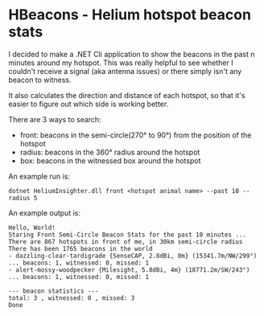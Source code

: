 # HBeacons - Helium hotspot beacon stats

I decided to make a .NET Cli application to show the beacons in the past n minutes around my hotspot. 
This was really helpful to see whether I couldn't receive a signal (aka antenna issues) or there simply isn't any beacon to witness.

It also calculates the direction and distance of each hotspot, so that it's easier to figure out which side is working better.

There are 3 ways to search:
* front: beacons in the semi-circle(270° to 90°) from the position of the hotspot
* radius: beacons in the 360° radius around the hotspot
* box: beacons in the witnessed box around the hotspot


An example run is:
```
dotnet HeliumInsighter.dll front <hotspot animal name> --past 10 --radius 5
```
An example output is:
```
Hello, World!
Staring Front Semi-Circle Beacon Stats for the past 10 minutes ...
There are 867 hotspots in front of me, in 30km semi-circle radius
There has been 1765 beacons in the world
- dazzling-clear-tardigrade {SenseCAP, 2.8dBi, 0m} (15341.7m/NW/299°) ... beacons: 1, witnessed: 0, missed: 1
- alert-mossy-woodpecker {Milesight, 5.8dBi, 4m} (18771.2m/SW/243°) ... beacons: 1, witnessed: 0, missed: 1

--- beacon statistics ---
total: 3 , witnessed: 0 , missed: 3
Done
```
